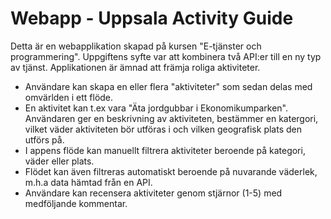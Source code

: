 # Webapp - Uppsala Activity Guide

Detta är en webapplikation skapad på kursen "E-tjänster och programmering". Uppgiftens syfte var att kombinera två API:er till en ny typ av tjänst. Applikationen är ämnad att främja roliga aktiviteter.

- Användare kan skapa en eller flera "aktiviteter" som sedan delas med omvärlden i ett flöde. 
- En aktivitet kan t.ex vara "Äta jordgubbar i Ekonomikumparken". Användaren ger en beskrivning av aktiviteten, bestämmer en katergori, vilket väder aktiviteten bör utföras i och vilken geografisk plats den utförs på.
- I appens flöde kan manuellt filtrera aktiviteter beroende på kategori, väder eller plats. 
- Flödet kan även filtreras automatiskt beroende på nuvarande väderlek, m.h.a data hämtad från en API.
- Användare kan recensera aktiviteter genom stjärnor (1-5) med medföljande kommentar.
